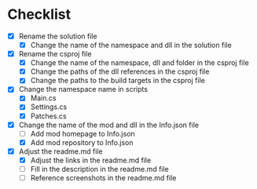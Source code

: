 # Checklist

- [x] Rename the solution file
  - [x] Change the name of the namespace and dll in the solution file
- [x] Rename the csproj file
  - [x] Change the name of the namespace, dll and folder in the csproj file
  - [x] Change the paths of the dll references in the csproj file
  - [x] Change the paths to the build targets in the csproj file
- [x] Change the namespace name in scripts
  - [x] Main.cs
  - [x] Settings.cs
  - [x] Patches.cs
- [x] Change the name of the mod and dll in the Info.json file
  - [ ] Add mod homepage to Info.json
  - [x] Add mod repository to Info.json
- [x] Adjust the readme.md file
  - [x] Adjust the links in the readme.md file
  - [ ] Fill in the description in the readme.md file
  - [ ] Reference screenshots in the readme.md file